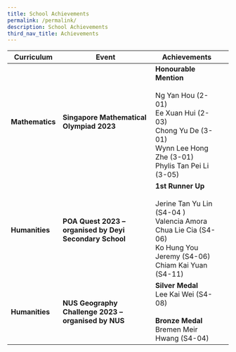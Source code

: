 ```yaml
---
title: School Achievements
permalink: /permalink/
description: School Achievements
third_nav_title: Achievements
---
```

|<center>Curriculum |<center>Event |<center>Achievements | |
| -------- | -------- | -------- | -------- |
|**Mathematics**|**Singapore Mathematical Olympiad 2023**|**Honourable Mention** <br><br>Ng Yan Hou (2-01) <br>Ee Xuan Hui (2-03) <br>Chong Yu De (3-01) <br>Wynn Lee Hong Zhe (3-01) <br>Phylis Tan Pei Li (3-05)| |
**Humanities**|**POA Quest 2023 – organised by Deyi Secondary School**|**1st Runner Up** <br><br>Jerine Tan Yu Lin (S4-04 )<br>Valencia Amora <br>Chua Lie Cia (S4-06) <br>Ko Hung You Jeremy (S4-06) <br>Chiam Kai Yuan (S4-11)|
|**Humanities**|**NUS Geography Challenge 2023 – organised by NUS**|**Silver Medal** <br>Lee Kai Wei (S4-08) <br><br>**Bronze Medal**<br>Bremen Meir Hwang (S4-04)</center></center></center>